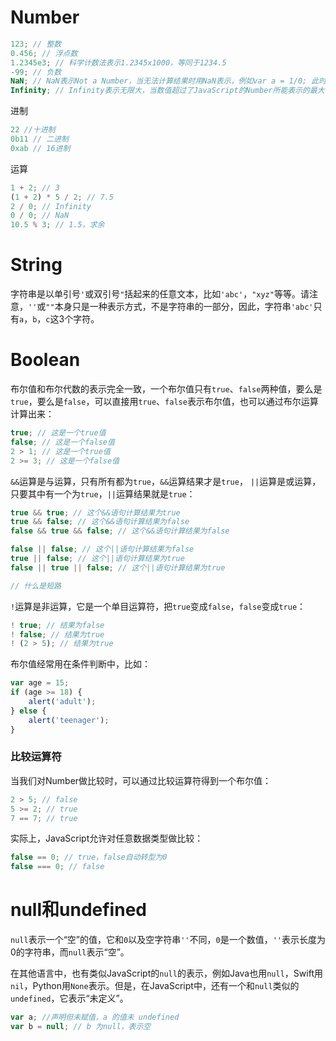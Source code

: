 # Number
```js
123; // 整数
0.456; // 浮点数
1.2345e3; // 科学计数法表示1.2345x1000，等同于1234.5
-99; // 负数
NaN; // NaN表示Not a Number，当无法计算结果时用NaN表示，例如var a = 1/0; 此时 a 为 NaN
Infinity; // Infinity表示无限大，当数值超过了JavaScript的Number所能表示的最大值时，就表示为Infinity
```
进制
```js
22 //十进制
0b11 // 二进制
0xab // 16进制
```
运算
```js
1 + 2; // 3
(1 + 2) * 5 / 2; // 7.5
2 / 0; // Infinity
0 / 0; // NaN
10.5 % 3; // 1.5，求余
```
# String
字符串是以单引号`'`或双引号`"`括起来的任意文本，比如`'abc'`，`"xyz"`等等。请注意，`''`或`""`本身只是一种表示方式，不是字符串的一部分，因此，字符串`'abc'`只有`a`，`b`，`c`这3个字符。
# Boolean
布尔值和布尔代数的表示完全一致，一个布尔值只有`true`、`false`两种值，要么是`true`，要么是`false`，可以直接用`true`、`false`表示布尔值，也可以通过布尔运算计算出来：
```js
true; // 这是一个true值
false; // 这是一个false值
2 > 1; // 这是一个true值
2 >= 3; // 这是一个false值
```
`&&`运算是与运算，只有所有都为`true`，`&&`运算结果才是`true`，
`||`运算是或运算，只要其中有一个为`true`，`||`运算结果就是`true`：
```js
true && true; // 这个&&语句计算结果为true
true && false; // 这个&&语句计算结果为false
false && true && false; // 这个&&语句计算结果为false

false || false; // 这个||语句计算结果为false
true || false; // 这个||语句计算结果为true
false || true || false; // 这个||语句计算结果为true

// 什么是短路
```
`!`运算是非运算，它是一个单目运算符，把`true`变成`false`，`false`变成`true`：
```js
! true; // 结果为false
! false; // 结果为true
! (2 > 5); // 结果为true
```
布尔值经常用在条件判断中，比如：
```js
var age = 15;
if (age >= 18) {
    alert('adult');
} else {
    alert('teenager');
}
```
### 比较运算符
当我们对Number做比较时，可以通过比较运算符得到一个布尔值：
```js
2 > 5; // false
5 >= 2; // true
7 == 7; // true
```
实际上，JavaScript允许对任意数据类型做比较：
```js
false == 0; // true，false自动转型为0
false === 0; // false
```
# null和undefined
`null`表示一个“空”的值，它和`0`以及空字符串`''`不同，`0`是一个数值，`''`表示长度为0的字符串，而`null`表示“空”。

在其他语言中，也有类似JavaScript的`null`的表示，例如Java也用`null`，Swift用`nil`，Python用`None`表示。但是，在JavaScript中，还有一个和`null`类似的`undefined`，它表示“未定义”。

```js
var a; //声明但未赋值，a 的值未 undefined
var b = null; // b 为null，表示空
```



